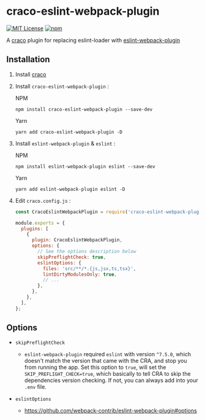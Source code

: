 # craco-eslint-webpack-plugin

[![MIT License](https://img.shields.io/badge/license-MIT-blue.svg)](LICENSE)
[![npm](https://img.shields.io/npm/v/craco-eslint-webpack-plugin?color=%232bcf3e)](https://www.npmjs.com/package/craco-eslint-webpack-plugin)

A [craco](https://github.com/gsoft-inc/craco) plugin for replacing eslint-loader with [eslint-webpack-plugin](https://github.com/webpack-contrib/eslint-webpack-plugin)

## Installation

1. Install [craco](https://github.com/gsoft-inc/craco)

2. Install `craco-eslint-webpack-plugin` :

   NPM

   ```
   npm install craco-eslint-webpack-plugin --save-dev
   ```

   Yarn

   ```
   yarn add craco-eslint-webpack-plugin -D
   ```

3. Install `eslint-webpack-plugin` & `eslint` :

   NPM

   ```
   npm install eslint-webpack-plugin eslint --save-dev
   ```

   Yarn

   ```
   yarn add eslint-webpack-plugin eslint -D
   ```

4. Edit `craco.config.js` :

   ```js
   const CracoEslintWebpackPlugin = require('craco-eslint-webpack-plugin');

   module.exports = {
     plugins: [
       {
         plugin: CracoEslintWebpackPlugin,
         options: {
           // See the options description below
           skipPreflightCheck: true,
           eslintOptions: {
             files: 'src/**/*.{js,jsx,ts,tsx}',
             lintDirtyModulesOnly: true,
             // ...
           },
         },
       },
     ],
   };
   ```

## Options

- `skipPreflightCheck`

  - `eslint-webpack-plugin` required `eslint` with version `^7.5.0`, which doesn't match the version that came with the CRA, and stop you from running the app. Set this option to `true`, will set the `SKIP_PREFLIGHT_CHECK=true`, which basically to tell CRA to skip the dependencies version checking. If not, you can always add into your `.env` file.

- `eslintOptions`
  - https://github.com/webpack-contrib/eslint-webpack-plugin#options
